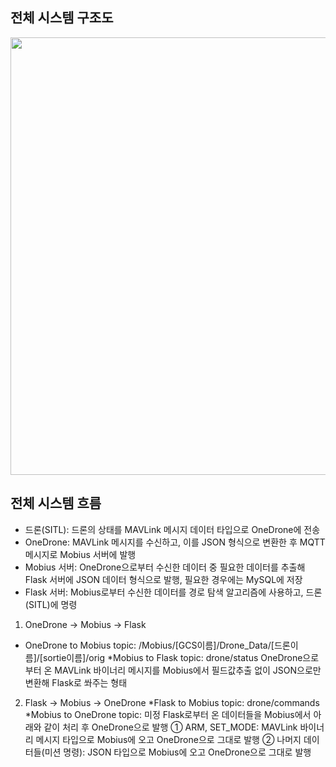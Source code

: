 ## 전체 시스템 구조도
<img src="https://github.com/user-attachments/assets/77439eac-6737-4c6f-8770-8e43c1038651" width="700"/>

## 전체 시스템 흐름
* 드론(SITL): 드론의 상태를 MAVLink 메시지 데이터 타입으로 OneDrone에 전송
* OneDrone: MAVLink 메시지를 수신하고, 이를 JSON 형식으로 변환한 후 MQTT 메시지로 Mobius 서버에 발행
* Mobius 서버: OneDrone으로부터 수신한 데이터 중 필요한 데이터를 추출해 Flask 서버에 JSON 데이터 형식으로 발행, 필요한 경우에는 MySQL에 저장
* Flask 서버: Mobius로부터 수신한 데이터를 경로 탐색 알고리즘에 사용하고, 드론(SITL)에 명령

1. OneDrone -> Mobius -> Flask
* OneDrone to Mobius topic: /Mobius/[GCS이름]/Drone_Data/[드론이름]/[sortie이름]/orig
*Mobius to Flask topic: drone/status
OneDrone으로부터 온 MAVLink 바이너리 메시지를 Mobius에서 필드값추출 없이 JSON으로만 변환해 Flask로 쏴주는 형태

2. Flask -> Mobius -> OneDrone
*Flask to Mobius topic: drone/commands
*Mobius to OneDrone topic: 미정
Flask로부터 온 데이터들을 Mobius에서 아래와 같이 처리 후 OneDrone으로 발행
① ARM, SET_MODE: MAVLink 바이너리 메시지 타입으로 Mobius에 오고 OneDrone으로 그대로 발행
② 나머지 데이터들(미션 명령): JSON 타입으로 Mobius에 오고 OneDrone으로 그대로 발행

